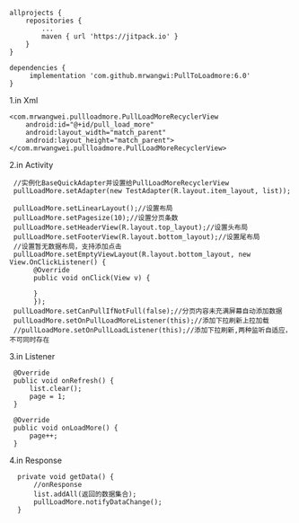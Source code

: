 
    allprojects {
		repositories {
			...
			maven { url 'https://jitpack.io' }
		}
	}

    dependencies {
	     implementation 'com.github.mrwangwi:PullToLoadmore:6.0'
	}


1.in Xml

    <com.mrwangwei.pullloadmore.PullLoadMoreRecyclerView
        android:id="@+id/pull_load_more"
        android:layout_width="match_parent"
        android:layout_height="match_parent">
    </com.mrwangwei.pullloadmore.PullLoadMoreRecyclerView>


2.in Activity

     //实例化BaseQuickAdapter并设置给PullLoadMoreRecyclerView
     pullLoadMore.setAdapter(new TestAdapter(R.layout.item_layout, list));
    
     pullLoadMore.setLinearLayout();//设置布局
     pullLoadMore.setPagesize(10);//设置分页条数
     pullLoadMore.setHeaderView(R.layout.top_layout);//设置头布局
     pullLoadMore.setFooterView(R.layout.bottom_layout);//设置尾布局
     //设置暂无数据布局，支持添加点击
     pullLoadMore.setEmptyViewLayout(R.layout.bottom_layout, new View.OnClickListener() {
          @Override
          public void onClick(View v) {
    
          }
          });
     pullLoadMore.setCanPullIfNotFull(false);//分页内容未充满屏幕自动添加数据
     pullLoadMore.setOnPullLoadMoreListener(this);//添加下拉刷新上拉加载
     //pullLoadMore.setOnPullLoadListener(this);//添加下拉刷新,两种监听自适应，不可同时存在


3.in Listener

     @Override
     public void onRefresh() {
         list.clear();
         page = 1;
     }
    
     @Override
     public void onLoadMore() {
         page++;
     }
 
 
4.in Response
  
      private void getData() {
          //onResponse
          list.addAll(返回的数据集合);
          pullLoadMore.notifyDataChange();
      }